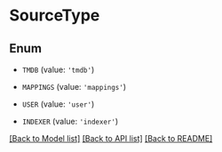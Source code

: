 # SourceType


## Enum

* `TMDB` (value: `'tmdb'`)

* `MAPPINGS` (value: `'mappings'`)

* `USER` (value: `'user'`)

* `INDEXER` (value: `'indexer'`)

[[Back to Model list]](../README.md#documentation-for-models) [[Back to API list]](../README.md#documentation-for-api-endpoints) [[Back to README]](../README.md)


